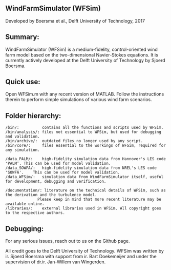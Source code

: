 
 ##   WindFarmSimulator (WFSim)
Developed by Boersma et al., Delft University of Technology, 2017
            


## Summary:
WindFarmSimulator (WFSim) is a medium-fidelity, control-oriented wind farm model based on the two-dimensional Navier-Stokes equations. It is currently actively developed at the Delft University of Technology by Sjoerd Boersma.

## Quick use:
Open WFSim.m with any recent version of MATLAB. Follow the instructions therein to perform simple simulations of various wind farm scenarios.
	
## Folder hierarchy:

	/bin/:          contains all the functions and scripts used by WFSim.
	/bin/analysis/: files not essential to WFSim, but used for debugging and validation.
	/bin/archive/:  outdated files no longer used by any script.
	/bin/core/:     files essential to the workings of WFSim, required for any simulation.
	
	/data_PALM/:    high-fidelity simulation data from Hannover's LES code 'PALM'. This can be used for model validation.
	/data_SOWFA/:   high-fidelity simulation data from NREL's LES code 'SOWFA'.    This can be used for model validation.
	/data_WFSim/:   simulation data from WindFarmSimulator itself, useful for development, debugging and verification.
    
	/documentation/: literature on the technical details of WFSim, such as the derivation and the turbulence model.
		          Please keep in mind that more recent literature may be available online.
	/libraries/:    external libraries used in WFSim. All copyright goes to the respective authors.
	
## Debugging:
For any serious issues, reach out to us on the Github page. 

All credit goes to the Delft University of Technology. WFSim was written by ir. Sjoerd Boersma with support from ir. Bart Doekemeijer and under the supervision of dr.ir. Jan-Willem van Wingerden.             
